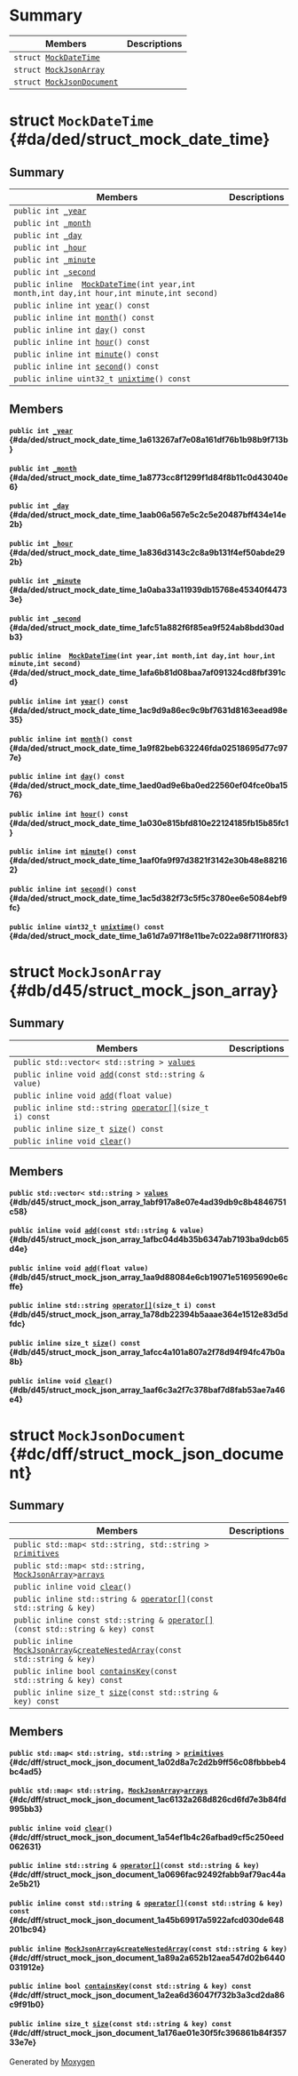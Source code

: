 # Summary

 Members                        | Descriptions                                
--------------------------------|---------------------------------------------
`struct `[`MockDateTime`](#da/ded/struct_mock_date_time) | 
`struct `[`MockJsonArray`](#db/d45/struct_mock_json_array) | 
`struct `[`MockJsonDocument`](#dc/dff/struct_mock_json_document) | 

# struct `MockDateTime` {#da/ded/struct_mock_date_time}

## Summary

 Members                        | Descriptions                                
--------------------------------|---------------------------------------------
`public int `[`_year`](#da/ded/struct_mock_date_time_1a613267af7e08a161df76b1b98b9f713b) | 
`public int `[`_month`](#da/ded/struct_mock_date_time_1a8773cc8f1299f1d84f8b11c0d43040e6) | 
`public int `[`_day`](#da/ded/struct_mock_date_time_1aab06a567e5c2c5e20487bff434e14e2b) | 
`public int `[`_hour`](#da/ded/struct_mock_date_time_1a836d3143c2c8a9b131f4ef50abde292b) | 
`public int `[`_minute`](#da/ded/struct_mock_date_time_1a0aba33a11939db15768e45340f44733e) | 
`public int `[`_second`](#da/ded/struct_mock_date_time_1afc51a882f6f85ea9f524ab8bdd30adb3) | 
`public inline  `[`MockDateTime`](#da/ded/struct_mock_date_time_1afa6b81d08baa7af091324cd8fbf391cd)`(int year,int month,int day,int hour,int minute,int second)` | 
`public inline int `[`year`](#da/ded/struct_mock_date_time_1ac9d9a86ec9c9bf7631d8163eead98e35)`() const` | 
`public inline int `[`month`](#da/ded/struct_mock_date_time_1a9f82beb632246fda02518695d77c977e)`() const` | 
`public inline int `[`day`](#da/ded/struct_mock_date_time_1aed0ad9e6ba0ed22560ef04fce0ba1576)`() const` | 
`public inline int `[`hour`](#da/ded/struct_mock_date_time_1a030e815bfd810e22124185fb15b85fc1)`() const` | 
`public inline int `[`minute`](#da/ded/struct_mock_date_time_1aaf0fa9f97d3821f3142e30b48e882162)`() const` | 
`public inline int `[`second`](#da/ded/struct_mock_date_time_1ac5d382f73c5f5c3780ee6e5084ebf9fc)`() const` | 
`public inline uint32_t `[`unixtime`](#da/ded/struct_mock_date_time_1a61d7a971f8e11be7c022a98f711f0f83)`() const` | 

## Members

#### `public int `[`_year`](#da/ded/struct_mock_date_time_1a613267af7e08a161df76b1b98b9f713b) {#da/ded/struct_mock_date_time_1a613267af7e08a161df76b1b98b9f713b}

#### `public int `[`_month`](#da/ded/struct_mock_date_time_1a8773cc8f1299f1d84f8b11c0d43040e6) {#da/ded/struct_mock_date_time_1a8773cc8f1299f1d84f8b11c0d43040e6}

#### `public int `[`_day`](#da/ded/struct_mock_date_time_1aab06a567e5c2c5e20487bff434e14e2b) {#da/ded/struct_mock_date_time_1aab06a567e5c2c5e20487bff434e14e2b}

#### `public int `[`_hour`](#da/ded/struct_mock_date_time_1a836d3143c2c8a9b131f4ef50abde292b) {#da/ded/struct_mock_date_time_1a836d3143c2c8a9b131f4ef50abde292b}

#### `public int `[`_minute`](#da/ded/struct_mock_date_time_1a0aba33a11939db15768e45340f44733e) {#da/ded/struct_mock_date_time_1a0aba33a11939db15768e45340f44733e}

#### `public int `[`_second`](#da/ded/struct_mock_date_time_1afc51a882f6f85ea9f524ab8bdd30adb3) {#da/ded/struct_mock_date_time_1afc51a882f6f85ea9f524ab8bdd30adb3}

#### `public inline  `[`MockDateTime`](#da/ded/struct_mock_date_time_1afa6b81d08baa7af091324cd8fbf391cd)`(int year,int month,int day,int hour,int minute,int second)` {#da/ded/struct_mock_date_time_1afa6b81d08baa7af091324cd8fbf391cd}

#### `public inline int `[`year`](#da/ded/struct_mock_date_time_1ac9d9a86ec9c9bf7631d8163eead98e35)`() const` {#da/ded/struct_mock_date_time_1ac9d9a86ec9c9bf7631d8163eead98e35}

#### `public inline int `[`month`](#da/ded/struct_mock_date_time_1a9f82beb632246fda02518695d77c977e)`() const` {#da/ded/struct_mock_date_time_1a9f82beb632246fda02518695d77c977e}

#### `public inline int `[`day`](#da/ded/struct_mock_date_time_1aed0ad9e6ba0ed22560ef04fce0ba1576)`() const` {#da/ded/struct_mock_date_time_1aed0ad9e6ba0ed22560ef04fce0ba1576}

#### `public inline int `[`hour`](#da/ded/struct_mock_date_time_1a030e815bfd810e22124185fb15b85fc1)`() const` {#da/ded/struct_mock_date_time_1a030e815bfd810e22124185fb15b85fc1}

#### `public inline int `[`minute`](#da/ded/struct_mock_date_time_1aaf0fa9f97d3821f3142e30b48e882162)`() const` {#da/ded/struct_mock_date_time_1aaf0fa9f97d3821f3142e30b48e882162}

#### `public inline int `[`second`](#da/ded/struct_mock_date_time_1ac5d382f73c5f5c3780ee6e5084ebf9fc)`() const` {#da/ded/struct_mock_date_time_1ac5d382f73c5f5c3780ee6e5084ebf9fc}

#### `public inline uint32_t `[`unixtime`](#da/ded/struct_mock_date_time_1a61d7a971f8e11be7c022a98f711f0f83)`() const` {#da/ded/struct_mock_date_time_1a61d7a971f8e11be7c022a98f711f0f83}

# struct `MockJsonArray` {#db/d45/struct_mock_json_array}

## Summary

 Members                        | Descriptions                                
--------------------------------|---------------------------------------------
`public std::vector< std::string > `[`values`](#db/d45/struct_mock_json_array_1abf917a8e07e4ad39db9c8b4846751c58) | 
`public inline void `[`add`](#db/d45/struct_mock_json_array_1afbc04d4b35b6347ab7193ba9dcb65d4e)`(const std::string & value)` | 
`public inline void `[`add`](#db/d45/struct_mock_json_array_1aa9d88084e6cb19071e51695690e6cffe)`(float value)` | 
`public inline std::string `[`operator[]`](#db/d45/struct_mock_json_array_1a78db22394b5aaae364e1512e83d5dfdc)`(size_t i) const` | 
`public inline size_t `[`size`](#db/d45/struct_mock_json_array_1afcc4a101a807a2f78d94f94fc47b0a8b)`() const` | 
`public inline void `[`clear`](#db/d45/struct_mock_json_array_1aaf6c3a2f7c378baf7d8fab53ae7a46e4)`()` | 

## Members

#### `public std::vector< std::string > `[`values`](#db/d45/struct_mock_json_array_1abf917a8e07e4ad39db9c8b4846751c58) {#db/d45/struct_mock_json_array_1abf917a8e07e4ad39db9c8b4846751c58}

#### `public inline void `[`add`](#db/d45/struct_mock_json_array_1afbc04d4b35b6347ab7193ba9dcb65d4e)`(const std::string & value)` {#db/d45/struct_mock_json_array_1afbc04d4b35b6347ab7193ba9dcb65d4e}

#### `public inline void `[`add`](#db/d45/struct_mock_json_array_1aa9d88084e6cb19071e51695690e6cffe)`(float value)` {#db/d45/struct_mock_json_array_1aa9d88084e6cb19071e51695690e6cffe}

#### `public inline std::string `[`operator[]`](#db/d45/struct_mock_json_array_1a78db22394b5aaae364e1512e83d5dfdc)`(size_t i) const` {#db/d45/struct_mock_json_array_1a78db22394b5aaae364e1512e83d5dfdc}

#### `public inline size_t `[`size`](#db/d45/struct_mock_json_array_1afcc4a101a807a2f78d94f94fc47b0a8b)`() const` {#db/d45/struct_mock_json_array_1afcc4a101a807a2f78d94f94fc47b0a8b}

#### `public inline void `[`clear`](#db/d45/struct_mock_json_array_1aaf6c3a2f7c378baf7d8fab53ae7a46e4)`()` {#db/d45/struct_mock_json_array_1aaf6c3a2f7c378baf7d8fab53ae7a46e4}

# struct `MockJsonDocument` {#dc/dff/struct_mock_json_document}

## Summary

 Members                        | Descriptions                                
--------------------------------|---------------------------------------------
`public std::map< std::string, std::string > `[`primitives`](#dc/dff/struct_mock_json_document_1a02d8a7c2d2b9ff56c08fbbbeb4bc4ad5) | 
`public std::map< std::string, `[`MockJsonArray`](#db/d45/struct_mock_json_array)` > `[`arrays`](#dc/dff/struct_mock_json_document_1ac6132a268d826cd6fd7e3b84fd995bb3) | 
`public inline void `[`clear`](#dc/dff/struct_mock_json_document_1a54ef1b4c26afbad9cf5c250eed062631)`()` | 
`public inline std::string & `[`operator[]`](#dc/dff/struct_mock_json_document_1a0696fac92492fabb9af79ac44a2e5b21)`(const std::string & key)` | 
`public inline const std::string & `[`operator[]`](#dc/dff/struct_mock_json_document_1a45b69917a5922afcd030de648201bc94)`(const std::string & key) const` | 
`public inline `[`MockJsonArray`](#db/d45/struct_mock_json_array)` & `[`createNestedArray`](#dc/dff/struct_mock_json_document_1a89a2a652b12aea547d02b6440031912e)`(const std::string & key)` | 
`public inline bool `[`containsKey`](#dc/dff/struct_mock_json_document_1a2ea6d36047f732b3a3cd2da86c9f91b0)`(const std::string & key) const` | 
`public inline size_t `[`size`](#dc/dff/struct_mock_json_document_1a176ae01e30f5fc396861b84f35733e7e)`(const std::string & key) const` | 

## Members

#### `public std::map< std::string, std::string > `[`primitives`](#dc/dff/struct_mock_json_document_1a02d8a7c2d2b9ff56c08fbbbeb4bc4ad5) {#dc/dff/struct_mock_json_document_1a02d8a7c2d2b9ff56c08fbbbeb4bc4ad5}

#### `public std::map< std::string, `[`MockJsonArray`](#db/d45/struct_mock_json_array)` > `[`arrays`](#dc/dff/struct_mock_json_document_1ac6132a268d826cd6fd7e3b84fd995bb3) {#dc/dff/struct_mock_json_document_1ac6132a268d826cd6fd7e3b84fd995bb3}

#### `public inline void `[`clear`](#dc/dff/struct_mock_json_document_1a54ef1b4c26afbad9cf5c250eed062631)`()` {#dc/dff/struct_mock_json_document_1a54ef1b4c26afbad9cf5c250eed062631}

#### `public inline std::string & `[`operator[]`](#dc/dff/struct_mock_json_document_1a0696fac92492fabb9af79ac44a2e5b21)`(const std::string & key)` {#dc/dff/struct_mock_json_document_1a0696fac92492fabb9af79ac44a2e5b21}

#### `public inline const std::string & `[`operator[]`](#dc/dff/struct_mock_json_document_1a45b69917a5922afcd030de648201bc94)`(const std::string & key) const` {#dc/dff/struct_mock_json_document_1a45b69917a5922afcd030de648201bc94}

#### `public inline `[`MockJsonArray`](#db/d45/struct_mock_json_array)` & `[`createNestedArray`](#dc/dff/struct_mock_json_document_1a89a2a652b12aea547d02b6440031912e)`(const std::string & key)` {#dc/dff/struct_mock_json_document_1a89a2a652b12aea547d02b6440031912e}

#### `public inline bool `[`containsKey`](#dc/dff/struct_mock_json_document_1a2ea6d36047f732b3a3cd2da86c9f91b0)`(const std::string & key) const` {#dc/dff/struct_mock_json_document_1a2ea6d36047f732b3a3cd2da86c9f91b0}

#### `public inline size_t `[`size`](#dc/dff/struct_mock_json_document_1a176ae01e30f5fc396861b84f35733e7e)`(const std::string & key) const` {#dc/dff/struct_mock_json_document_1a176ae01e30f5fc396861b84f35733e7e}

Generated by [Moxygen](https://sourcey.com/moxygen)